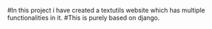 #In this project i have created a textutils website which has multiple functionalities in it.
#This is purely based on django.